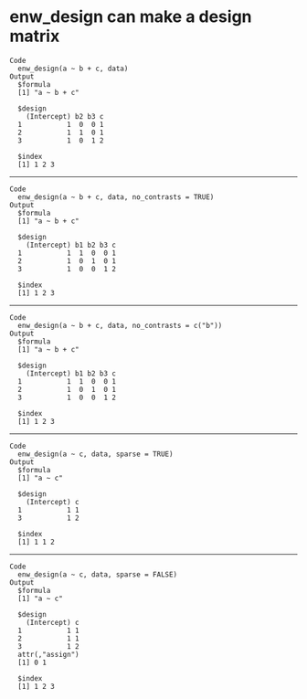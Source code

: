 # enw_design can make a design matrix

    Code
      enw_design(a ~ b + c, data)
    Output
      $formula
      [1] "a ~ b + c"
      
      $design
        (Intercept) b2 b3 c
      1           1  0  0 1
      2           1  1  0 1
      3           1  0  1 2
      
      $index
      [1] 1 2 3
      

---

    Code
      enw_design(a ~ b + c, data, no_contrasts = TRUE)
    Output
      $formula
      [1] "a ~ b + c"
      
      $design
        (Intercept) b1 b2 b3 c
      1           1  1  0  0 1
      2           1  0  1  0 1
      3           1  0  0  1 2
      
      $index
      [1] 1 2 3
      

---

    Code
      enw_design(a ~ b + c, data, no_contrasts = c("b"))
    Output
      $formula
      [1] "a ~ b + c"
      
      $design
        (Intercept) b1 b2 b3 c
      1           1  1  0  0 1
      2           1  0  1  0 1
      3           1  0  0  1 2
      
      $index
      [1] 1 2 3
      

---

    Code
      enw_design(a ~ c, data, sparse = TRUE)
    Output
      $formula
      [1] "a ~ c"
      
      $design
        (Intercept) c
      1           1 1
      3           1 2
      
      $index
      [1] 1 1 2
      

---

    Code
      enw_design(a ~ c, data, sparse = FALSE)
    Output
      $formula
      [1] "a ~ c"
      
      $design
        (Intercept) c
      1           1 1
      2           1 1
      3           1 2
      attr(,"assign")
      [1] 0 1
      
      $index
      [1] 1 2 3
      


